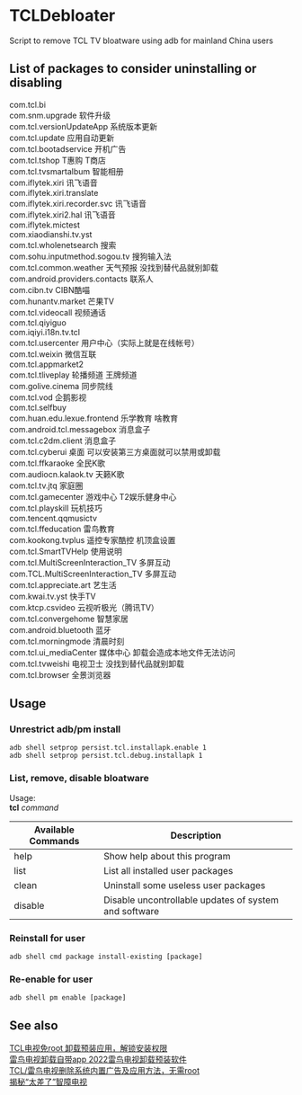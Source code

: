 # TCLDebloater
Script to remove TCL TV bloatware using adb for mainland China users

## List of packages to consider uninstalling or disabling
com.tcl.bi  
com.snm.upgrade 软件升级  
com.tcl.versionUpdateApp 系统版本更新  
com.tcl.update 应用自动更新  
com.tcl.bootadservice 开机广告  
com.tcl.tshop T惠购 T商店  
com.tcl.tvsmartalbum 智能相册  
com.iflytek.xiri 讯飞语音  
com.iflytek.xiri.translate  
com.iflytek.xiri.recorder.svc 讯飞语音  
com.iflytek.xiri2.hal 讯飞语音  
com.iflytek.mictest  
com.xiaodianshi.tv.yst  
com.tcl.wholenetsearch 搜索  
com.sohu.inputmethod.sogou.tv 搜狗输入法  
com.tcl.common.weather 天气预报 没找到替代品就别卸载  
com.android.providers.contacts 联系人  
com.cibn.tv CIBN酷喵  
com.hunantv.market 芒果TV  
com.tcl.videocall 视频通话  
com.tcl.qiyiguo  
com.iqiyi.i18n.tv.tcl  
com.tcl.usercenter 用户中心（实际上就是在线帐号）  
com.tcl.weixin 微信互联  
com.tcl.appmarket2  
com.tcl.tliveplay 轮播频道 王牌频道  
com.golive.cinema 同步院线  
com.tcl.vod 企鹅影视  
com.tcl.selfbuy  
com.huan.edu.lexue.frontend 乐学教育 啥教育  
com.android.tcl.messagebox 消息盒子  
com.tcl.c2dm.client 消息盒子  
com.tcl.cyberui 桌面 可以安装第三方桌面就可以禁用或卸载  
com.tcl.ffkaraoke 全民K歌  
com.audiocn.kalaok.tv 天籁K歌  
com.tcl.tv.jtq 家庭圈  
com.tcl.gamecenter 游戏中心 T2娱乐健身中心  
com.tcl.playskill 玩机技巧  
com.tencent.qqmusictv  
com.tcl.ffeducation 雷鸟教育  
com.kookong.tvplus 遥控专家酷控 机顶盒设置  
com.tcl.SmartTVHelp 使用说明  
com.tcl.MultiScreenInteraction_TV 多屏互动  
com.TCL.MultiScreenInteraction_TV 多屏互动  
com.tcl.appreciate.art 艺生活  
com.kwai.tv.yst 快手TV  
com.ktcp.csvideo 云视听极光（腾讯TV）  
com.tcl.convergehome 智慧家居  
com.android.bluetooth 蓝牙  
com.tcl.morningmode 清晨时刻  
com.tcl.ui_mediaCenter 媒体中心 卸载会造成本地文件无法访问  
com.tcl.tvweishi  电视卫士 没找到替代品就别卸载  
com.tcl.browser 全景浏览器  

## Usage

### Unrestrict adb/pm install
```shell
adb shell setprop persist.tcl.installapk.enable 1
adb shell setprop persist.tcl.debug.installapk 1
```

### List, remove, disable bloatware
Usage:  
  **tcl** *command*  
  
|Available Commands| Description |
| --- | --- |
  |help      |Show help about this program|
  |list      |List all installed user packages|
  |clean     |Uninstall some useless user packages|
  |disable   |Disable uncontrollable updates of system and software|

### Reinstall for user
`adb shell cmd package install-existing [package]`

### Re-enable for user
`adb shell pm enable [package]`

## See also
[TCL电视免root 卸载预装应用，解锁安装权限](https://www.jianshu.com/p/7a1a9fba687d)  
[雷鸟电视卸载自带app 2022雷鸟电视卸载预装软件](https://www.znds.com/tv-1220172-1-1.html)  
[TCL/雷鸟电视删除系统内置广告及应用方法，无需root](https://zhuanlan.zhihu.com/p/535301521)  
[揭秘“太差了”智障电视](https://rocka.me/article/cursed-tcl-android-tv)
